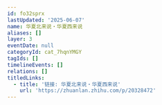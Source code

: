 ```yaml
---
id: fo32sprx
lastUpdated: '2025-06-07'
name: 华夏北来说・华夏西来说
aliases: []
layer: 3
eventDate: null
categoryId: cat_7hqnYMGY
tagIds: []
timelineEvents: []
relations: []
titledLinks:
  - title: '链接: 华夏北来说・华夏西来说'
    url: 'https://zhuanlan.zhihu.com/p/20328472'
---
```


